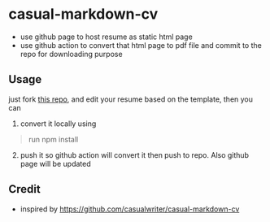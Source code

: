# casual-markdown-cv

- use github page to host resume as static html page
- use github action to convert that html page to pdf file and commit to the repo for downloading purpose

## Usage

just fork [this repo](https://github.com/ChocolateAceCream/casual-markdown-cv), and edit your resume based on the template, then you can
1. convert it locally using
> run npm install
2. push it so github action will convert it then push to repo. Also github page will be updated


## Credit

* inspired by https://github.com/casualwriter/casual-markdown-cv







